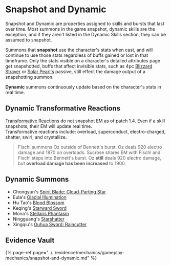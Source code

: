 # Snapshot and Dynamic

Snapshot and Dynamic are properties assigned to skills and bursts that last over time. Most summons in the game snapshot, dynamic skills are the exception, and if they aren't listed in the Dynamic Skills section, they can be assumed to snapshot.

Summons that **snapshot** use the character's stats when cast, and will continue to use those stats regardless of buffs gained or lost in that timeframe. Only the stats visible on a character's detailed attributes page get snapshotted, buffs that affect invisible stats, such as 4pc [Blizzard Strayer](../equipment/artifacts.md#blizzard-strayer) or [Solar Pearl's](../equipment/weapons/catalysts.md#solar-pearl) passive, still effect the damage output of a snapshotting summon.

**Dynamic** summons continuously update based on the character's stats in real time.

## Dynamic Transformative Reactions

[Transformative Reactions](../combat/elemental-reactions/transformative-reactions.md) do not snapshot EM as of patch 1.4. Even if a skill snapshots, their EM will update real time.  
Transformative reactions include: overload, superconduct, electro-charged, shatter, swirl, and crystallize.

> Fischl summons Oz outside of Bennett's burst. Oz deals 920 electro damage and 1870 on overloads. Sucrose shares EM with Fischl and Fischl steps into Bennett's burst. Oz **still** deals 920 electro damage, but **overload damage has been increased** to 1900.

## Dynamic Summons

* Chongyun's [Spirit Blade: Cloud-Parting Star](../../characters/cryo/chongyun.md#attacks) 
* Eula's [Glacial Illumination](../../characters/cryo/eula.md#attacks)
* Hu Tao's [Blood Blossom](../../characters/pyro/hu-tao.md#attacks)
* Keqing's [Starward Sword](../../characters/electro/keqing.md#attacks)
* Mona's [Stellaris Phantasm](../../characters/hydro/mona.md#attacks)
* Ningguang's [Starshatter](../../characters/geo/ningguang.md#attacks)
* Xingqiu's [Guhua Sword: Raincutter](../../characters/hydro/xingqiu.md#attacks)

## Evidence Vault

{% page-ref page="../../evidence/mechanics/gameplay-mechanics/snapshot-and-dynamic.md" %}

